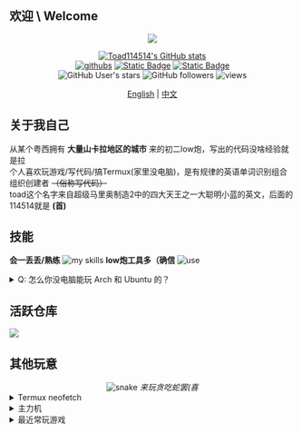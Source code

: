 ## 欢迎 \ Welcome
<div align="center">
<img src="https://readme-typing-svg.demolab.com/demo/?center=true&lines=SMM2+toad+is+sleeping...;%E6%9C%80%E5%96%9C%E6%AC%A2%E5%B0%8F%E6%98%9F%E9%87%8E%E4%BA%86~;termux+is+all+my+life((;%E5%85%83%E6%B0%94%E7%89%A2%E4%B9%9D%E9%97%A8%E8%A6%81%E5%8A%A0%E5%BC%BA%E4%BA%86%E5%90%97%EF%BC%9F%E5%85%B6%E5%AE%9E%E6%98%AF%E7%AD%96%E5%88%92%E7%94%BB%E5%A4%A7%E9%A5%BC;echo+%22Hello%2C+World!%22"/>


[![Toad114514's GitHub stats](https://github-readme-stats.vercel.app/api?username=toad114514&count_private=true&show_icons=true)](https://github.com/toad114514)<br>
[![githubs](https://img.shields.io/badge/Github-black?logo=github&style=flat-square)](https://github.com/toad114514) [![Static Badge](https://img.shields.io/badge/Gitee-171717?style=flat-square&logo=gitee&logoColor=C71D23)](https://gitee.com/toadstool) [![Static Badge](https://img.shields.io/badge/kuaishou-grey?style=flat-square&logo=kuaishou&logoColor=FF4906)](https%3A%2F%2Fwww.kuaishou.com%2Fprofile%2F3xn57ehqqzfdqie)<br>
![GitHub User's stars](https://img.shields.io/github/stars/toad114514)
![GitHub followers](https://img.shields.io/github/followers/toad114514)
![views](https://komarev.com/ghpvc?username=toad114514&style=flat)
<p><a href="README_en.md">English</a> | <a href="README.md">中文</a></p>
</div>

## 关于我自己
从某个粤西拥有 **大量山卡拉地区的城市** 来的初二low炮，写出的代码没啥经验就是拉<br>
个人喜欢玩游戏/写代码/搞Termux(家里没电脑)，是有规律的英语单词识别组合组织创建者 ~~（俗称写代码）~~ <br>
toad这个名字来自超级马里奥制造2中的四大天王之一大聪明小蓝的英文，后面的114514就是 **(首)**
## 技能
**会一丢丢/熟练**
![my skills](https://skillicons.dev/icons?i=html,css,py,c,md,qt,lua,gtk)
**low炮工具多（确信**
![use](https://skillicons.dev/icons?i=bash,vim,git,arch,raspberrypi,vscode,linux,ubuntu,docker)
<details>
 <summary>Q: 怎么你没电脑能玩 Arch 和 Ubuntu 的？</summary>
 <p>A: Termux proot</p>
</details>

## 活跃仓库

<a href="https://github.com/toad114514/tpaxs">
<img src="https://github-readme-stat.vercel.app/api/pin/?username=toad114514&repo=tpaxs&theme=default"/></a>

## 其他玩意

<div align="center"/>
<img src="https://raw.github.com/Toad114514/Toad114514/refs/heads/action/gsnake-dark.svg" alt="snake"/>
 <i>来玩贪吃蛇罢(喜</i>
</div>
<details>
   <summary>Termux neofetch</summary>
   <img src="https://raw.github.com/Toad114514/Toad114514/refs/heads/main/img/Screenshot_2025-02-08-16-54-25-13.jpg" alt="neofetch"/>
</details>
<details>
   <summary>主力机</summary>
   <p>不怕炸所以敢用oppoa5</p>
   <img src="https://raw.github.com/Toad114514/Toad114514/refs/heads/main/img/Screenshot_2025-02-08-16-54-38-38.jpg" alt="devcheck"/>
</details>
<details>
   <summary>最近常玩游戏</summary>
   <b>现在游戏荒了，没啥游戏玩</b>
</details>
